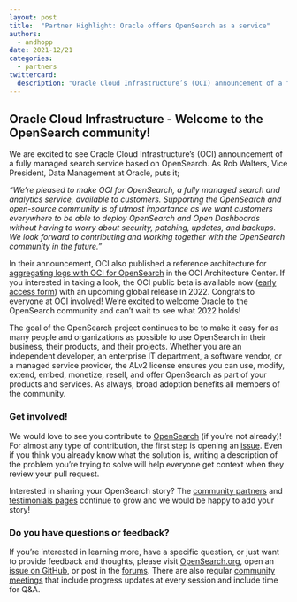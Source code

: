 ```yaml
---
layout: post
title:  "Partner Highlight: Oracle offers OpenSearch as a service"
authors: 
  - andhopp
date: 2021-12/21
categories: 
  - partners
twittercard:
  description: "Oracle Cloud Infrastructure’s (OCI) announcement of a fully managed search service based on OpenSearch"
---
```


## Oracle Cloud Infrastructure - Welcome to the OpenSearch community!
We are excited to see Oracle Cloud Infrastructure’s (OCI) announcement of a fully managed search service based on OpenSearch. As Rob Walters, Vice President, Data Management at Oracle, puts it;

*“We’re pleased to make OCI for OpenSearch, a fully managed search and analytics service, available to customers. Supporting the OpenSearch and open-source community is of utmost importance as we want customers everywhere to be able to deploy OpenSearch and Open Dashboards without having to worry about security, patching, updates, and backups. We look forward to contributing and working together with the OpenSearch community in the future.”*

In their announcement, OCI also published a reference architecture for [aggregating logs with OCI for OpenSearch](https://docs.oracle.com/en/solutions/oci-opensearch-log-analytics) in the OCI Architecture Center. If you interested in taking a look, the OCI public beta is available now ([early access form](https://pdpm.oracle.com/pls/apex/f?p=108:46:111419200289059:::::%20)) with an upcoming global release in 2022. Congrats to everyone at OCI involved! We’re excited to welcome Oracle to the OpenSearch community and can’t wait to see what 2022 holds! 

The goal of the OpenSearch project continues to be to make it easy for as many people and organizations as possible to use OpenSearch in their business, their products, and their projects. Whether you are an independent developer, an enterprise IT department, a software vendor, or a managed service provider, the ALv2 license ensures you can use, modify, extend, embed, monetize, resell, and offer OpenSearch as part of your products and services. As always, broad adoption benefits all members of the community. 

### Get involved!
We would love to see you contribute to [OpenSearch](https://github.com/opensearch-project) (if you’re not already)! For almost any type of contribution, the first step is opening an [issue](https://github.com/opensearch-project/OpenSearch/issues). Even if you think you already know what the solution is, writing a description of the problem you’re trying to solve will help everyone get context when they review your pull request.

Interested in sharing your OpenSearch story? The [community partners](https://opensearch.org/partners/) and [testimonials pages](https://opensearch.org/testimonials/) continue to grow and we would be happy to add your story!

### Do you have questions or feedback?
If you’re interested in learning more, have a specific question, or just want to provide feedback and thoughts, please visit [OpenSearch.org](https://opensearch.org/), open an [issue on GitHub](https://github.com/opensearch-project/OpenSearch/issues), or post in the [forums](https://discuss.opendistrocommunity.dev/). There are also regular [community meetings](https://opensearch.org/events/) that include progress updates at every session and include time for Q&A.
